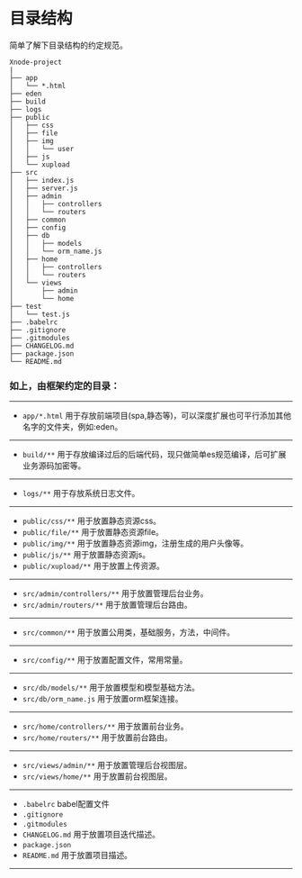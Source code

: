 # 目录结构

简单了解下目录结构的约定规范。

```
Xnode-project
|
├── app                     
│   └── *.html
├── eden                   
├── build                   
├── logs                    
├── public                  
│   ├── css             
│   ├── file             
│   ├── img
│   │   └── user             
│   ├── js             
│   └── xupload             
├── src                     
│   ├── index.js            
│   ├── server.js           
│   ├── admin
│   │   ├── controllers
│   │   └── routers       
│   ├── common              
│   ├── config              
│   ├── db
│   │   ├── models
│   │   └── orm_name.js                  
│   ├── home
│   │   ├── controllers
│   │   └── routers                  
│   └── views
│       ├── admin
│       └── home                  
├── test                    
│   └── test.js
├── .babelrc                
├── .gitignore
├── .gitmodules
├── CHANGELOG.md            
├── package.json            
└── README.md               
```

### 如上，由框架约定的目录：
-------------------------
- `app/*.html` 用于存放前端项目(spa,静态等)，可以深度扩展也可平行添加其他名字的文件夹，例如:eden。
-------------------------
- `build/**` 用于存放编译过后的后端代码，现只做简单es规范编译，后可扩展业务源码加密等。
-------------------------
- `logs/**` 用于存放系统日志文件。
-------------------------
- `public/css/**` 用于放置静态资源css。
- `public/file/**` 用于放置静态资源file。
- `public/img/**` 用于放置静态资源img，注册生成的用户头像等。
- `public/js/**` 用于放置静态资源js。
- `public/xupload/**` 用于放置上传资源。
-------------------------
- `src/admin/controllers/**` 用于放置管理后台业务。
- `src/admin/routers/**` 用于放置管理后台路由。
-------------------------
- `src/common/**` 用于放置公用类，基础服务，方法，中间件。
-------------------------
- `src/config/**` 用于放置配置文件，常用常量。
-------------------------
- `src/db/models/**` 用于放置模型和模型基础方法。
- `src/db/orm_name.js` 用于放置orm框架连接。
-------------------------
- `src/home/controllers/**` 用于放置前台业务。
- `src/home/routers/**` 用于放置前台路由。
-------------------------
- `src/views/admin/**` 用于放置管理后台视图层。
- `src/views/home/**` 用于放置前台视图层。
-------------------------
- `.babelrc` babel配置文件
- `.gitignore` 
- `.gitmodules` 
- `CHANGELOG.md` 用于放置项目迭代描述。
- `package.json` 
- `README.md` 用于放置项目描述。
-------------------------
